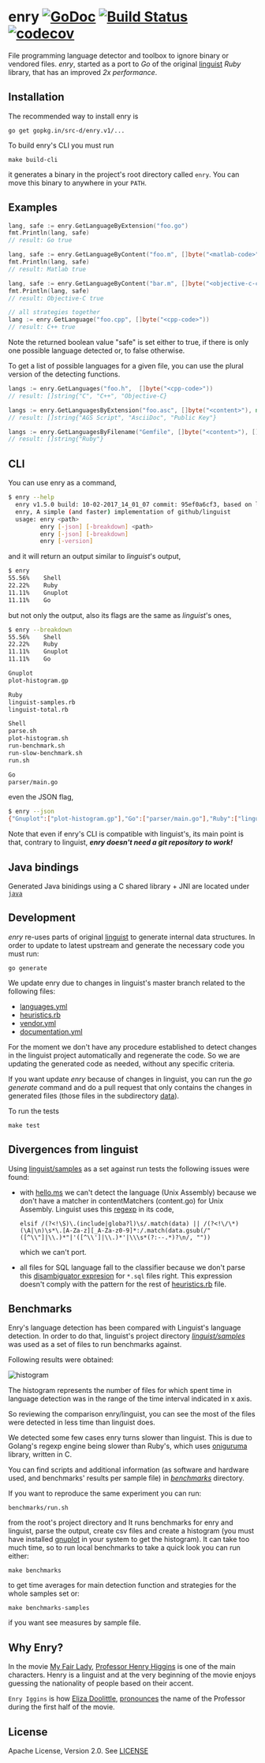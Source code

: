# enry [![GoDoc](https://godoc.org/gopkg.in/src-d/enry.v1?status.svg)](https://godoc.org/gopkg.in/src-d/enry.v1) [![Build Status](https://travis-ci.org/src-d/enry.svg?branch=master)](https://travis-ci.org/src-d/enry) [![codecov](https://codecov.io/gh/src-d/enry/branch/master/graph/badge.svg)](https://codecov.io/gh/src-d/enry)

File programming language detector and toolbox to ignore binary or vendored files. *enry*, started as a port to _Go_ of the original [linguist](https://github.com/github/linguist) _Ruby_ library, that has an improved *2x performance*.


Installation
------------

The recommended way to install enry is

```
go get gopkg.in/src-d/enry.v1/...
```

To build enry's CLI you must run

    make build-cli

it generates a binary in the project's root directory called `enry`. You can move this binary to anywhere in your `PATH`.


Examples
------------

```go
lang, safe := enry.GetLanguageByExtension("foo.go")
fmt.Println(lang, safe)
// result: Go true

lang, safe := enry.GetLanguageByContent("foo.m", []byte("<matlab-code>"))
fmt.Println(lang, safe)
// result: Matlab true

lang, safe := enry.GetLanguageByContent("bar.m", []byte("<objective-c-code>"))
fmt.Println(lang, safe)
// result: Objective-C true

// all strategies together
lang := enry.GetLanguage("foo.cpp", []byte("<cpp-code>"))
// result: C++ true
```

Note the returned boolean value "safe" is set either to true, if there is only one possible language detected or, to false otherwise.

To get a list of possible languages for a given file, you can use the plural version of the detecting functions.

```go
langs := enry.GetLanguages("foo.h",  []byte("<cpp-code>"))
// result: []string{"C", "C++", "Objective-C}

langs := enry.GetLanguagesByExtension("foo.asc", []byte("<content>"), nil)
// result: []string{"AGS Script", "AsciiDoc", "Public Key"}

langs := enry.GetLanguagesByFilename("Gemfile", []byte("<content>"), []string{})
// result: []string{"Ruby"}
```


CLI
------------

You can use enry as a command,

```bash
$ enry --help
  enry v1.5.0 build: 10-02-2017_14_01_07 commit: 95ef0a6cf3, based on linguist commit: 37979b2
  enry, A simple (and faster) implementation of github/linguist
  usage: enry <path>
         enry [-json] [-breakdown] <path>
         enry [-json] [-breakdown]
         enry [-version]
```

and it will return an output similar to *linguist*'s output,

```bash
$ enry
55.56%    Shell
22.22%    Ruby
11.11%    Gnuplot
11.11%    Go
```

but not only the output, also its flags are the same as *linguist*'s ones,

```bash
$ enry --breakdown
55.56%    Shell
22.22%    Ruby
11.11%    Gnuplot
11.11%    Go

Gnuplot
plot-histogram.gp

Ruby
linguist-samples.rb
linguist-total.rb

Shell
parse.sh
plot-histogram.sh
run-benchmark.sh
run-slow-benchmark.sh
run.sh

Go
parser/main.go
```

even the JSON flag,

```bash
$ enry --json
{"Gnuplot":["plot-histogram.gp"],"Go":["parser/main.go"],"Ruby":["linguist-samples.rb","linguist-total.rb"],"Shell":["parse.sh","plot-histogram.sh","run-benchmark.sh","run-slow-benchmark.sh","run.sh"]}
```

Note that even if enry's CLI is compatible with linguist's, its main point is that, contrary to linguist, **_enry doesn't need a git repository to work!_**

Java bindings
------------

Generated Java binidings using a C shared library + JNI are located under [`java`](java)

Development
------------

*enry* re-uses parts of original [linguist](https://github.com/github/linguist)  to generate internal data structures. In order to update to latest upstream and generate the necessary code you must run:

    go generate

We update enry due to changes  in linguist's master branch related to the following files:
* [languages.yml](https://github.com/github/linguist/blob/master/lib/linguist/languages.yml)
* [heuristics.rb](https://github.com/github/linguist/blob/master/lib/linguist/heuristics.rb)
* [vendor.yml](https://github.com/github/linguist/blob/master/lib/linguist/vendor.yml)
* [documentation.yml](https://github.com/github/linguist/blob/master/lib/linguist/documentation.yml)

For the moment we don't have any procedure established to detect changes in the linguist project automatically and regenerate the code. So we are updating the generated code as needed, without any specific criteria.

If you want update *enry* because of changes in linguist, you can run the *go generate* command and do a pull request that only contains the changes in generated files (those files in the subdirectory [data](data)).

To run the tests

    make test


Divergences from linguist
------------

Using [linguist/samples](https://github.com/github/linguist/tree/master/samples) as a set against run tests the following issues were found:
* with [hello.ms](https://github.com/github/linguist/blob/master/samples/Unix%20Assembly/hello.ms) we can't detect the language (Unix Assembly) because we don't have a matcher in contentMatchers (content.go) for Unix Assembly. Linguist uses this [regexp](https://github.com/github/linguist/blob/master/lib/linguist/heuristics.rb#L300) in its code,

    `elsif /(?<!\S)\.(include|globa?l)\s/.match(data) || /(?<!\/\*)(\A|\n)\s*\.[A-Za-z][_A-Za-z0-9]*:/.match(data.gsub(/"([^\\"]|\\.)*"|'([^\\']|\\.)*'|\\\s*(?:--.*)?\n/, ""))`

    which we can't port.

* all files for SQL language fall to the classifier because we don't parse this [disambiguator expresion](https://github.com/github/linguist/blob/master/lib/linguist/heuristics.rb#L433) for `*.sql` files right. This expression doesn't comply with the pattern for the rest of [heuristics.rb](https://github.com/github/linguist/blob/master/lib/linguist/heuristics.rb) file.


Benchmarks
------------

Enry's language detection has been compared with Linguist's language detection. In order to do that, linguist's project directory [*linguist/samples*](https://github.com/github/linguist/tree/master/samples) was used as a set of files to run benchmarks against.

 Following results were obtained:

![histogram](https://raw.githubusercontent.com/src-d/enry/master/benchmarks/histogram/distribution.png)

The histogram represents the number of files for which spent time in language detection was in the range of the time interval indicated in x axis.

So reviewing the comparison enry/linguist, you can see the most of the files were detected in less time than linguist does.

We detected some few cases enry turns slower than linguist. This is due to Golang's regexp engine being slower than Ruby's, which uses [oniguruma](https://github.com/kkos/oniguruma) library, written in C.

You can find scripts and additional information (as software and hardware used, and benchmarks' results per sample file) in [*benchmarks*](benchmarks) directory.

If you want to reproduce the same experiment you can run:

    benchmarks/run.sh

from the root's project directory and It runs benchmarks for enry and linguist, parse the output, create csv files and create a histogram (you must have installed [gnuplot](http://gnuplot.info) in your system to get the histogram). It can take too much time, so to run local benchmarks to take a quick look you can run either:

    make benchmarks

to get time averages for main detection function and strategies for the whole samples set or:

    make benchmarks-samples

if you want see measures by sample file.


Why Enry?
------------

In the movie [My Fair Lady](https://en.wikipedia.org/wiki/My_Fair_Lady), [Professor Henry Higgins](http://www.imdb.com/character/ch0011719/?ref_=tt_cl_t2) is one of the main characters. Henry is a linguist and at the very beginning of the movie enjoys guessing the nationality of people based on their accent.

`Enry Iggins` is how [Eliza Doolittle](http://www.imdb.com/character/ch0011720/?ref_=tt_cl_t1), [pronounces](https://www.youtube.com/watch?v=pwNKyTktDIE) the name of the Professor during the first half of the movie.


License
------------

Apache License, Version 2.0. See [LICENSE](LICENSE)
